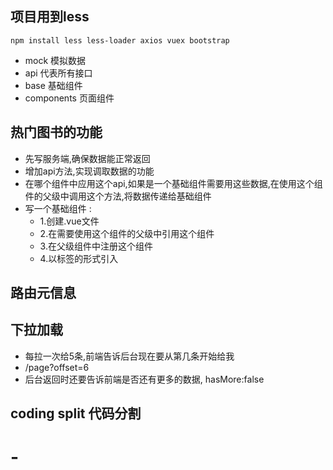 ## 项目用到less
```
npm install less less-loader axios vuex bootstrap
```
- mock 模拟数据
- api  代表所有接口
- base 基础组件
- components 页面组件

## 热门图书的功能
- 先写服务端,确保数据能正常返回
- 增加api方法,实现调取数据的功能
- 在哪个组件中应用这个api,如果是一个基础组件需要用这些数据,在使用这个组件的父级中调用这个方法,将数据传递给基础组件
- 写一个基础组件 :
     - 1.创建.vue文件
     - 2.在需要使用这个组件的父级中引用这个组件
     - 3.在父级组件中注册这个组件
     - 4.以标签的形式引入
## 路由元信息

## 下拉加载
- 每拉一次给5条,前端告诉后台现在要从第几条开始给我
- /page?offset=6
- 后台返回时还要告诉前端是否还有更多的数据, hasMore:false

## coding split 代码分割

# -
